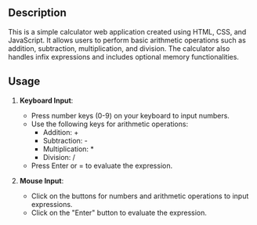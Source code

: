## Description
This is a simple calculator web application created using HTML, CSS, and JavaScript. 
It allows users to perform basic arithmetic operations such as addition, subtraction, multiplication, and division.
The calculator also handles infix expressions and includes optional memory functionalities.

## Usage
1. **Keyboard Input**:
   - Press number keys (0-9) on your keyboard to input numbers.
   - Use the following keys for arithmetic operations:
     - Addition: +
     - Subtraction: -
     - Multiplication: *
     - Division: /
   - Press Enter or = to evaluate the expression.

2. **Mouse Input**:
   - Click on the buttons for numbers and arithmetic operations to input expressions.
   - Click on the "Enter" button to evaluate the expression.
